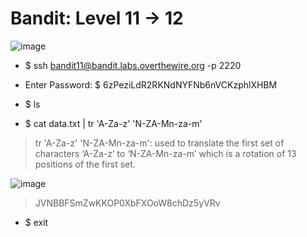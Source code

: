# Bandit: Level 11 -> 12

![image](https://github.com/zkbyqd/Write-ups/assets/90260119/17f02d22-212e-455d-8982-3a640729c2e0)

- $ ssh bandit11@bandit.labs.overthewire.org -p 2220
  
- Enter Password: $ 6zPeziLdR2RKNdNYFNb6nVCKzphlXHBM

- $ ls

- $ cat data.txt | tr 'A-Za-z' 'N-ZA-Mn-za-m'

> tr 'A-Za-z' 'N-ZA-Mn-za-m': used to translate the first set of characters ‘A-Za-z’ to ‘N-ZA-Mn-za-m’ which is a rotation of 13 positions of the first set.

![image](https://github.com/zkbyqd/Write-ups/assets/90260119/7a5ab115-7330-4c2f-b03f-dabee8ae30ee)

> JVNBBFSmZwKKOP0XbFXOoW8chDz5yVRv

- $ exit
